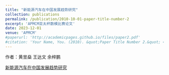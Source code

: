 ```yaml
---
title: "新能源汽车在中国发展趋势研究"
collection: publications
permalink: /publication/2010-10-01-paper-title-number-2
excerpt: 'APMCM亚太杯数模比赛论文'
date: 2023-12-01
venue: 'APMCM'
#paperurl: 'http://academicpages.github.io/files/paper2.pdf'
#citation: 'Your Name, You. (2010). &quot;Paper Title Number 2.&quot; <i>Journal 1</i>. 1(2).'
---
```

作者：黄昱燊 王达文 余梓鹏


[新能源汽车在中国发展趋势研究](../assets/APMCM.pdf)

